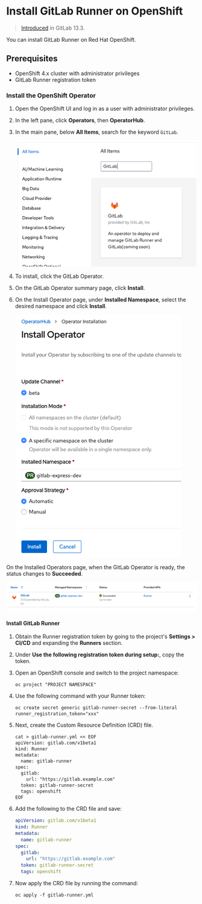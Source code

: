 # Install GitLab Runner on OpenShift

> [Introduced](https://gitlab.com/gitlab-org/gitlab-runner/-/issues/26640) in GitLab 13.3.

You can install GitLab Runner on Red Hat OpenShift.

## Prerequisites

- OpenShift 4.x cluster with administrator privileges
- GitLab Runner registration token

### Install the OpenShift Operator

1. Open the OpenShift UI and log in as a user with administrator privileges.
1. In the left pane, click **Operators**, then **OperatorHub**.
1. In the main pane, below **All Items**, search for the keyword `GitLab`.

   ![GitLab Operator](img/openshift_allitems_v13_3.png)

1. To install, click the GitLab Operator.
1. On the GitLab Operator summary page, click **Install**.
1. On the Install Operator page, under **Installed Namespace**, select the desired namespace and click **Install**.

   ![GitLab Operator Install Page](img/openshift_installoperator_v13_3.png)

On the Installed Operators page, when the GitLab Operator is ready, the status changes to **Succeeded**.

![GitLab Operator Install Status](img/openshift_success_v13_3.png)

#### Install GitLab Runner

1. Obtain the Runner registration token by going to the project's **Settings > CI/CD** and
   expanding the **Runners** section.
1. Under **Use the following registration token during setup:**, copy the token.
1. Open an OpenShift console and switch to the project namespace:

   ```shell
   oc project "PROJECT NAMESPACE"
   ```

1. Use the following command with your Runner token:

   ```shell
   oc create secret generic gitlab-runner-secret --from-literal runner_registration_token="xxx"
   ```

1. Next, create the Custom Resource Definition (CRD) file.

   ```shell
   cat > gitlab-runner.yml << EOF
   apiVersion: gitlab.com/v1beta1
   kind: Runner
   metadata:
     name: gitlab-runner
   spec:
     gitlab:
       url: "https://gitlab.example.com"
     token: gitlab-runner-secret
     tags: openshift
   EOF
   ```

1. Add the following to the CRD file and save:

   ```yaml
   apiVersion: gitlab.com/v1beta1
   kind: Runner
   metadata:
     name: gitlab-runner
   spec:
     gitlab:
       url: "https://gitlab.example.com"
     token: gitlab-runner-secret
     tags: openshift
   ```

1. Now apply the CRD file by running the command:

   ```shell
   oc apply -f gitlab-runner.yml
   ```
